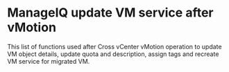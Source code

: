 # ManageIQ update VM service after vMotion
This list of functions used after Cross vCenter vMotion operation to update VM object details, update quota and description, assign tags and recreate VM service for migrated VM.
